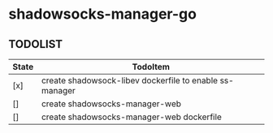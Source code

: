 # shadowsocks-manager-go

## TODOLIST

| State | TodoItem |
| -- | -------- |
| [x] | create shadowsock-libev dockerfile to enable ss-manager |
| [] | create shadowsocks-manager-web |
| [] | create shadowsocks-manager-web dockerfile |
